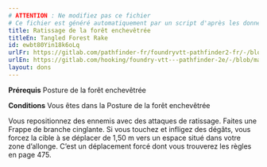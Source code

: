 ```yaml
---
# ATTENTION : Ne modifiez pas ce fichier
# Ce fichier est généré automatiquement par un script d'après les données du module Foundry VTT officiel et de sa traduction
title: Ratissage de la forêt enchevêtrée
titleEn: Tangled Forest Rake
id: ewbt80Yin18k6oLq
urlFr: https://gitlab.com/pathfinder-fr/foundryvtt-pathfinder2-fr/-/blob/master/data/feats/ewbt80Yin18k6oLq.htm
urlEn: https://gitlab.com/hooking/foundry-vtt---pathfinder-2e/-/blob/master/packs/data/feats.db/tangled-forest-rake.json
layout: dons
---
```

**Prérequis** Posture de la forêt enchevêtrée

**Conditions** Vous êtes dans la Posture de la forêt enchevêtrée

Vous repositionnez des ennemis avec des attaques de ratissage. Faites une Frappe de branche cinglante. Si vous touchez et infligez des dégâts, vous forcez la cible à se déplacer de 1,50 m vers un espace situé dans votre zone d’allonge. C’est un déplacement forcé dont vous trouverez les règles en page 475.
